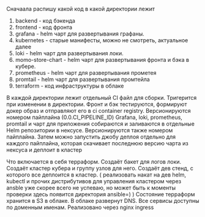 Сначаала распишу какой код в какой директории лежит
1. backend - код бэкенда
2. frontend - код фронта
3. grafana - helm чарт для развертывания графаны. 
4. kubernetes - старые манифесты, можно не смотреть, актуальное далее
5. loki - helm чарт для развертывания локи. 
6. momo-store-chart - helm чарт для развертывания фронта и бэка в кубере. 
7. prometheus - helm чарт для развертывания прометея
8. promtail - helm чарт для развертывания промтейла
9. terraform - код инфраструктуры в облаке

В каждой директории лежит отдельный CI файл для сборки. Тригерится при изменении в директории. 
Фронт и бэк тестируются, формируют докер образ и отправляют его в ci container registry. Версионируются номером пайплайна (0.0.CI_PIPELINE_ID)
Grafana, loki, prometheus, promtail и чарт для приложения собираются и заливаются в отдельные Helm репозитории в нексусе. Версионируются также номером пайплайна.
Затем можно запустить джобу деплоя отдельно для каждого пайплайна, которая скачивает последнюю версию чарта из нексуса и деплоит в кластер

Что включается в себя терраформ. Создаёт бакет для логов локи. Создаёт кластер кубера и группу узлов для него. Создаёт дев стенд, с которого все деплоится в кластер. ( реализовать накат на дев helm, kubectl и прочих дистрибутивов для управления кластером через ansble уже скорее всего не успеваю, но может быть к моменты проверки здесь появится директория ansible=) )
Состояние терраформ хранится в S3 в облаке.
В облаке развернут DNS. Все сервисы доступны по доменным именам. Реализовано через nginx ingress
